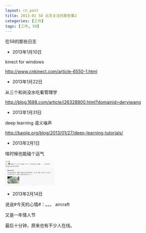 ```yaml
---
layout: cn_post
title: 2013-01 58 北京关注的那些事2
categories: [工作]
tags: [工作, 58]
---
```


在58的那些日志

- 2013年1月10日

kinect for windows

http://www.cnkinect.com/article-6550-1.html

- 2013年1月22日

从三个和尚没水吃看管理学

http://blog.1688.com/article/i26328800.html?domainid=deryiwang

- 2013年1月31日

deep learning 语义噪声

http://baojie.org/blog/2013/01/27/deep-learning-tutorials/

- 2013年2月1日

啥时候也能碰个运气

![加拿大的空气](/images/2013-02-01-canada-air.jpeg)

- 2013年2月14日

说说#今天的心情#：。。。 aircraft

又是一年情人节

最后十分钟，原来也有不少人在线。



